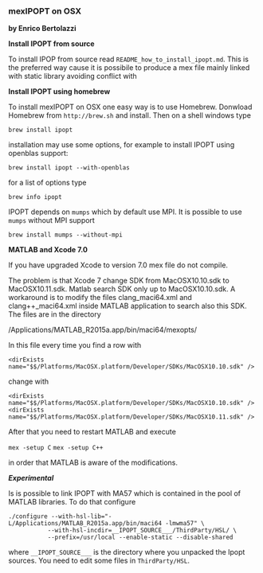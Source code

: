 ### mexIPOPT on OSX
**by Enrico Bertolazzi**

**Install IPOPT from source**

To install IPOP from source read `README_how_to_install_ipopt.md`.
This is the preferred way cause it is possibile to produce a mex
file mainly linked with static library avoiding conflict with

**Install IPOPT using homebrew**

To install mexIPOPT on OSX one easy way is to use Homebrew.
Donwload Homebrew from `http://brew.sh` and install.
Then on a shell windows type

~~~
brew install ipopt
~~~

installation may  use some options, 
for example to install IPOPT using openblas support:

~~~
brew install ipopt --with-openblas
~~~

for a list of options type

~~~
brew info ipopt
~~~

IPOPT depends on `mumps` which by default use MPI.
It is possible to use `mumps` without MPI support

~~~
brew install mumps --without-mpi
~~~

**MATLAB and Xcode 7.0**

If you have upgraded Xcode to version 7.0 mex file 
do not compile. 

The problem is that Xcode 7 change SDK from MacOSX10.10.sdk 
to MacOSX10.11.sdk.
Matlab search SDK only up to MacOSX10.10.sdk.
A workaround is to modify the files clang_maci64.xml 
and clang++_maci64.xml inside MATLAB application to search also this SDK.
The files are in the directory 

/Applications/MATLAB_R2015a.app/bin/maci64/mexopts/

In this file every time you find a row with

`<dirExists name="$$/Platforms/MacOSX.platform/Developer/SDKs/MacOSX10.10.sdk" />`

change with

`<dirExists name="$$/Platforms/MacOSX.platform/Developer/SDKs/MacOSX10.10.sdk" />`
`<dirExists name="$$/Platforms/MacOSX.platform/Developer/SDKs/MacOSX10.11.sdk" />`

After that you need to restart MATLAB and execute

`mex -setup C`
`mex -setup C++`

in order that MATLAB is aware of the modifications.


***Experimental***

Is is possible to link IPOPT with MA57 which is contained in the 
pool of MATLAB libraries.
To do that configure

~~~
./configure --with-hsl-lib="-L/Applications/MATLAB_R2015a.app/bin/maci64 -lmwma57" \
           --with-hsl-incdir=__IPOPT_SOURCE___/ThirdParty/HSL/ \
           --prefix=/usr/local --enable-static --disable-shared
~~~

where `__IPOPT_SOURCE___` is the directory where you unpacked
the Ipopt sources.
You need to edit some files in `ThirdParty/HSL`.
